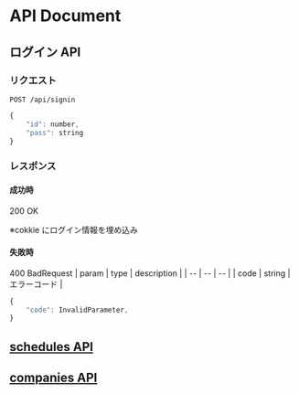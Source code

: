 # API Document

## ログイン API

### リクエスト

```
POST /api/signin
```

```javascript
{
    "id": number,
    "pass": string
}
```

### レスポンス

#### 成功時

200 OK

※cokkie にログイン情報を埋め込み

#### 失敗時

400 BadRequest
| param | type | description |
| -- | -- | -- |
| code | string | エラーコード |

```javascript
{
    "code": InvalidParameter,
}
```

## [schedules API](./schedules.md)

## [companies API](./companies.md)